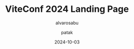 ---
title: ViteConf 2024 Landing Page
description: The official ViteConf 2024 landing page.
date: 2024-10-03
thumbnail: /showcase/viteconf-24/viteconf-2024.pages.dev_.png
url: https://viteconf-2024.pages.dev/
author: [alvarosabu, patak]
status: Published
--- 